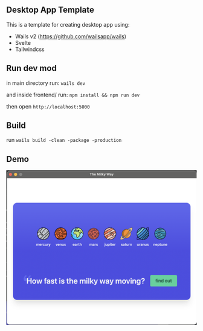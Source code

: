 ## Desktop App Template
This is a template for creating desktop app using:
  - Wails v2 (https://github.com/wailsapp/wails)
  - Svelte
  - Tailwindcss


## Run dev mod
in main directory run:
`wails dev`

and inside frontend/ run:
`npm install && npm run dev`

then open `http://localhost:5000`

## Build
run `wails build -clean -package -production`

## Demo
![alt text](./screen_shot.png "Awesome Wails App")
